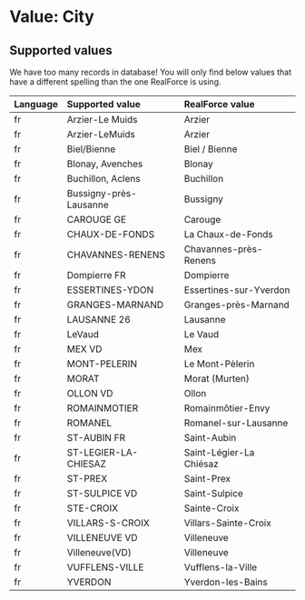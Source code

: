 # Value: City

## Supported values

We have too many records in database!
You will only find below values that have a different spelling than the one RealForce is using.

| Language | Supported value | RealForce value |
| :--- | :--- | :--- |
| fr | Arzier-Le Muids | Arzier |
| fr | Arzier-LeMuids | Arzier |
| fr | Biel/Bienne | Biel / Bienne |
| fr | Blonay, Avenches | Blonay |
| fr | Buchillon, Aclens | Buchillon |
| fr | Bussigny-près-Lausanne | Bussigny |
| fr | CAROUGE GE | Carouge |
| fr | CHAUX-DE-FONDS | La Chaux-de-Fonds |
| fr | CHAVANNES-RENENS | Chavannes-près-Renens |
| fr | Dompierre FR | Dompierre |
| fr | ESSERTINES-YDON | Essertines-sur-Yverdon |
| fr | GRANGES-MARNAND | Granges-près-Marnand |
| fr | LAUSANNE 26 | Lausanne |
| fr | LeVaud | Le Vaud |
| fr | MEX VD | Mex |
| fr | MONT-PELERIN | Le Mont-Pèlerin |
| fr | MORAT | Morat (Murten) |
| fr | OLLON VD | Ollon |
| fr | ROMAINMOTIER | Romainmôtier-Envy |
| fr | ROMANEL | Romanel-sur-Lausanne |
| fr | ST-AUBIN FR | Saint-Aubin |
| fr | ST-LEGIER-LA-CHIESAZ | Saint-Légier-La Chiésaz |
| fr | ST-PREX | Saint-Prex |
| fr | ST-SULPICE VD | Saint-Sulpice |
| fr | STE-CROIX | Sainte-Croix |
| fr | VILLARS-S-CROIX | Villars-Sainte-Croix |
| fr | VILLENEUVE VD | Villeneuve |
| fr | Villeneuve(VD) | Villeneuve |
| fr | VUFFLENS-VILLE | Vufflens-la-Ville |
| fr | YVERDON | Yverdon-les-Bains |
